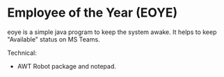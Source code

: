 # Employee of the Year (EOYE)
eoye is a simple java program to keep the system awake. 
It helps to keep "Available" status on MS Teams.

Technical:
* AWT Robot package and notepad.

